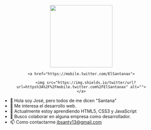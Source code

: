 <div id="header" align="center" >
    <img src="https://media1.giphy.com/media/VTtANKl0beDFQRLDTh/giphy.gif?cid=ecf05e47a5a1l8v1xw753pkllqyref9s3k7mnh2fx5foe3vv&rid=giphy.gif&ct=g" width="200" />
  
</div>

<div id="header" align="center">
    
    <a href="https://mobile.twitter.com/ElSantanax">

        <img src="https://img.shields.io/twitter/url?url=https%3A%2F%2Fmobile.twitter.com%2FElSantanax" alt="">
    </a>

</div>







- 👋 Hola soy José, pero todos de me dicen "Santana"
- 👀 Me interesa el desarrollo web.
- 🌱 Actualmente estoy aprendiendo HTML5, CSS3 y JavaScript 
- 💞️ Busco colaborar en alguna empresa como desarrollador.
- 📫 Como contactarme jbsanty13@gmail.com




<!---
ElSantanax/ElSantanax is a ✨ special ✨ repository because its `README.md` (this file) appears on your GitHub profile.
You can click the Preview link to take a look at your changes.
--->
